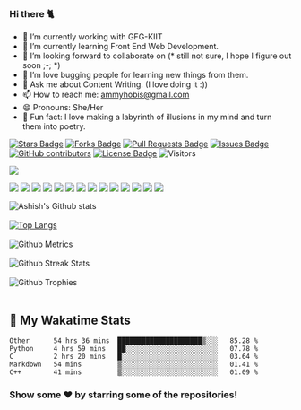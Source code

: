### Hi there 🐈

- 🔭 I’m currently working with GFG-KIIT
- 🌱 I’m currently learning Front End Web Development.
- 👯 I’m looking forward to collaborate on (* still not sure, I hope I figure out soon ;-; *)
- 🤔 I’m love bugging people for learning new things from them.
- 💬 Ask me about Content Writing. (I love doing it :))
- 📫 How to reach me: ammyhobis@gmail.com
- 😄 Pronouns: She/Her
- 🦋 Fun fact: I love making a labyrinth of illusions in my mind and turn them into poetry.


<a href="https://github.com/crayonpillars/awesome-github-profile-readme/stargazers"><img src="https://img.shields.io/github/stars/crayonpillars/awesome-github-profile-readme" alt="Stars Badge"/></a>
<a href="https://github.com/crayonpillars/awesome-github-profile-readme/network/members"><img src="https://img.shields.io/github/forks/crayonpillars/awesome-github-profile-readme" alt="Forks Badge"/></a>
<a href="https://github.com/crayonpillars/awesome-github-profile-readme/pulls"><img src="https://img.shields.io/github/issues-pr/crayonpillars/awesome-github-profile-readme" alt="Pull Requests Badge"/></a>
<a href="https://github.com/crayonpillars/awesome-github-profile-readme/issues"><img src="https://img.shields.io/github/issues/crayonpillars/awesome-github-profile-readme" alt="Issues Badge"/></a>
<a href="https://github.com/crayonpillars/awesome-github-profile-readme/graphs/contributors"><img alt="GitHub contributors" src="https://img.shields.io/github/contributors/crayonpillars/awesome-github-profile-readme?color=2b9348"></a>
<a href="https://github.com/crayonpillars/awesome-github-profile-readme/blob/master/LICENSE"><img src="https://img.shields.io/github/license/crayonpillars/awesome-github-profile-readme?color=2b9348" alt="License Badge"/></a>
![Visitors](https://visitor-badge.glitch.me/badge?page_id=crayonpillars.crayonpillars)


![](https://activity-graph.herokuapp.com/graph?username=crayonpillars&theme=react-dark&hide_border=true&area=true)


<div class="row">
    <img src="https://img.shields.io/badge/HTML-239120?style=for-the-badge&logo=html5&logoColor=white"/>
    <img src="https://img.shields.io/badge/CSS3-1572B6?style=for-the-badge&logo=css3&logoColor=white" />
    <img src="https://img.shields.io/badge/JavaScript-F7DF1E?style=for-the-badge&logo=javascript&logoColor=black" />
    <img src="https://img.shields.io/badge/Node.js-43853D?style=for-the-badge&logo=node.js&logoColor=white" />
     <img src="https://img.shields.io/badge/Express.js-404D59?style=for-the-badge&logo=express&logoColor=white" />
    <img src="https://img.shields.io/badge/Git-F05032?style=for-the-badge&logo=git&logoColor=white" />
   <img src="https://img.shields.io/badge/Postman-FF6C37?style=for-the-badge&logo=Postman&logoColor=white" />
   <img src="https://img.shields.io/badge/C-00599C?style=for-the-badge&logo=c&logoColor=white" />
   <img src="https://img.shields.io/badge/C%2B%2B-00599C?style=for-the-badge&logo=c%2B%2B&logoColor=white" />
   <img src="https://img.shields.io/badge/React.Js-20232A?style=for-the-badge&logo=react&logoColor=61DAFB" />
     <img src="https://img.shields.io/badge/Next.Js-20232A?style=for-the-badge&logo=react&logoColor=61DAFB" />
    <img src="https://img.shields.io/badge/MySQL-00000F?style=for-the-badge&logo=mysql&logoColor=white" />
    <img src="https://img.shields.io/badge/MongoDB-4EA94B?style=for-the-badge&logo=mongodb&logoColor=white" />
    <img src="https://img.shields.io/badge/Heroku-430098?style=for-the-badge&logo=heroku&logoColor=white" />
</div>


![Ashish's Github stats](https://github-readme-stats.vercel.app/api?username=crayonpillars&show_icons=true&hide_border=true&count_private=true&theme=tokyonight)<br><br>
[![Top Langs](https://github-readme-stats.vercel.app/api/top-langs/?username=crayonpillars&theme=tokyonight)](https://github.com/crayonpillars/github-readme-stats)<br> <br>
![Github Metrics](https://metrics.lecoq.io/crayonpillars)<br><br>
![Github Streak Stats](https://github-readme-streak-stats.herokuapp.com/?user=crayonpillars&theme=tokyonight)
<br><br>![Github Trophies](https://github-profile-trophy.vercel.app/?username=crayonpillars) <br><br>



## 📌 My Wakatime Stats
<!--START_SECTION:waka-->
```text
Other      54 hrs 36 mins  █████████████████████▒░░░   85.28 % 
Python     4 hrs 59 mins   ██░░░░░░░░░░░░░░░░░░░░░░░   07.78 % 
C          2 hrs 20 mins   █░░░░░░░░░░░░░░░░░░░░░░░░   03.64 % 
Markdown   54 mins         ▒░░░░░░░░░░░░░░░░░░░░░░░░   01.41 % 
C++        41 mins         ▒░░░░░░░░░░░░░░░░░░░░░░░░   01.09 % 
```
<!--END_SECTION:waka-->
  
### Show some ❤️ by starring some of the repositories!

